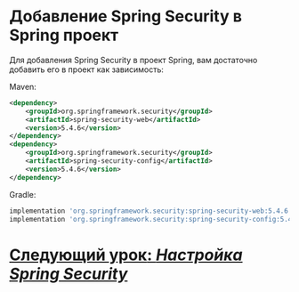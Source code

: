 # Добавление Spring Security в Spring проект

Для добавления Spring Security в проект Spring, вам достаточно добавить его в проект как зависимость:


Maven:
```xml
<dependency>
    <groupId>org.springframework.security</groupId>
    <artifactId>spring-security-web</artifactId>
    <version>5.4.6</version>
</dependency>
<dependency>
    <groupId>org.springframework.security</groupId>
    <artifactId>spring-security-config</artifactId>
    <version>5.4.6</version>
</dependency>
  ```

Gradle:
```gradle
implementation 'org.springframework.security:spring-security-web:5.4.6'
implementation 'org.springframework.security:spring-security-config:5.4.6'
```

# [**Следующий урок**: *Настройка Spring Security*](configuration.md)
